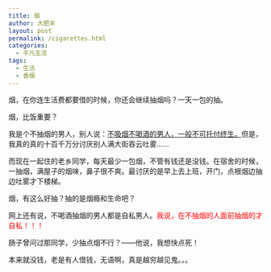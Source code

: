 ```yaml
---
title: 烟
author: 大肥羊
layout: post
permalink: /cigarettes.html
categories:
  - 平凡生活
tags:
  - 生活
  - 香烟
---
```

烟，在你连生活费都要借的时候，你还会继续抽烟吗？一天一包的抽。

烟，比饭重要？



我是个不抽烟的男人，别人说：<a rel="external nofollow" href="http://www.zhihu.com/question/20174929" target="_blank">不吸烟不喝酒的男人，一般不可托付终生。</a>但是，我真的真的十百千万分讨厌别人满大街吞云吐雾……

而现在一起住的老乡同学，每天最少一包烟，不管有钱还是没钱。在宿舍的时候，一抽烟，满屋子的烟味，鼻子很不爽。最讨厌的是早上去上班，开门，点根烟边抽边吐雾才下楼梯。

烟，有这么好抽？抽的是烟瘾和生命吧？

网上还有说，不喝酒抽烟的男人都是自私男人。<span style="color: #ff0000;">我说，在不抽烟的人面前抽烟的才自私！！！</span>

肠子曾问过那同学，少抽点烟不行？——他说，我想快点死！

本来就没钱，老是有人借钱，无语啊，真是越穷越见鬼。。。